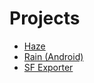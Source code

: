 # Projects

- [Haze](https://github.com/HafisCZ/Haze)
- [Rain (Android)](https://github.com/HafisCZ/AndroidRain)
- [SF Exporter](https://hafiscz.github.io/SF-Exporter)
